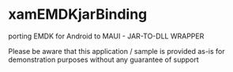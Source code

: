 # xamEMDKjarBinding
porting EMDK for Android to MAUI - JAR-TO-DLL WRAPPER

Please be aware that this application / sample is provided as-is for demonstration purposes without any guarantee of support
